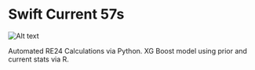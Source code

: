 # Swift Current 57s
![Alt text](https://upload.wikimedia.org/wikipedia/en/4/4e/Swift_Current_57%27s.PNG)


Automated RE24 Calculations via Python.
XG Boost model using prior and current stats via R. 
